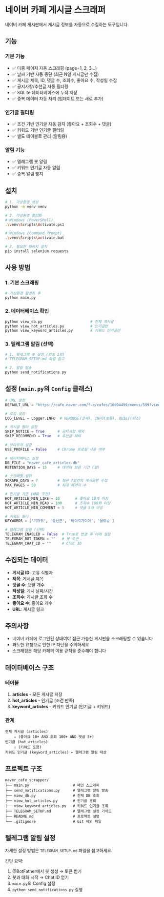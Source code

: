 # 네이버 카페 게시글 스크래퍼

네이버 카페 게시판에서 게시글 정보를 자동으로 수집하는 도구입니다.

## 기능

### 기본 기능
- ✅ 다중 페이지 자동 스크래핑 (page=1, 2, 3...)
- ✅ 날짜 기반 자동 중단 (최근 N일 게시글만 수집)
- ✅ 게시글 제목, ID, 댓글 수, 조회수, 좋아요 수, 작성일 수집
- ✅ 공지사항/추천글 자동 필터링
- ✅ SQLite 데이터베이스에 누적 저장
- ✅ 중복 데이터 자동 처리 (업데이트 또는 새로 추가)

### 인기글 필터링
- ✅ 조건 기반 인기글 자동 감지 (좋아요 + 조회수 + 댓글)
- ✅ 키워드 기반 인기글 필터링
- ✅ 별도 테이블로 관리 (알림용)

### 알림 기능
- ✅ 텔레그램 봇 알림
- ✅ 키워드 인기글 자동 알림
- ✅ 중복 알림 방지

## 설치

```bash
# 1. 가상환경 생성
python -m venv venv

# 2. 가상환경 활성화
# Windows (PowerShell)
.\venv\Scripts\Activate.ps1

# Windows (Command Prompt)
.\venv\Scripts\activate.bat

# 3. 필요한 패키지 설치
pip install selenium requests
```

## 사용 방법

### 1. 기본 스크래핑

```bash
# 가상환경 활성화 후
python main.py
```

### 2. 데이터베이스 확인

```bash
python view_db.py                      # 전체 게시글
python view_hot_articles.py            # 인기글만
python view_keyword_articles.py        # 키워드 인기글만
```

### 3. 텔레그램 알림 (선택)

```bash
# 1. 텔레그램 봇 설정 (최초 1회)
# TELEGRAM_SETUP.md 파일 참고

# 2. 알림 발송
python send_notifications.py
```

## 설정 (`main.py`의 `Config` 클래스)

```python
# URL 설정
DEFAULT_URL = "https://cafe.naver.com/f-e/cafes/10094499/menus/599?viewType=L&page=1"

# 로깅 설정
LOG_LEVEL = Logger.INFO  # VERBOSE(상세), INFO(보통), QUIET(최소)

# 게시글 필터 설정
SKIP_NOTICE = True      # 공지사항 제외
SKIP_RECOMMEND = True   # 추천글 제외

# 브라우저 설정
USE_PROFILE = False     # Chrome 프로필 사용 여부

# 데이터베이스 설정
DB_FILE = "naver_cafe_articles.db"
RETENTION_DAYS = 15     # 데이터 보관 기간 (일)

# 스크래핑 범위
SCRAPE_DAYS = 7         # 최근 7일간의 게시글만 수집
MAX_PAGES = 50          # 최대 페이지 수

# 인기글 기준 (AND 조건)
HOT_ARTICLE_MIN_LIKE = 10       # 좋아요 10개 이상
HOT_ARTICLE_MIN_READ = 100      # 조회수 100회 이상
HOT_ARTICLE_MIN_COMMENT = 5     # 댓글 5개 이상

# 키워드 필터
KEYWORDS = ['기저귀', '유산균', '바이오가이아', '물티슈']

# 텔레그램 알림 (선택)
TELEGRAM_ENABLED = False  # True로 변경 후 아래 설정
TELEGRAM_BOT_TOKEN = ""   # 봇 토큰
TELEGRAM_CHAT_ID = ""     # Chat ID
```

## 수집되는 데이터

- **게시글 ID**: 고유 식별자
- **제목**: 게시글 제목
- **댓글 수**: 댓글 개수
- **작성일**: 게시 날짜/시간
- **조회수**: 게시글 조회 수
- **좋아요 수**: 좋아요 개수
- **URL**: 게시글 링크

## 주의사항

- 네이버 카페에 로그인된 상태여야 접근 가능한 게시판을 스크래핑할 수 있습니다
- 과도한 요청으로 인한 IP 차단을 주의하세요
- 스크래핑은 해당 카페의 이용 규칙을 준수해야 합니다

## 데이터베이스 구조

### 테이블
1. **articles** - 모든 게시글 저장
2. **hot_articles** - 인기글 (조건 만족)
3. **keyword_articles** - 키워드 인기글 (인기글 + 키워드)

### 관계
```
전체 게시글 (articles)
    ↓ (좋아요 10+ AND 조회 100+ AND 댓글 5+)
인기글 (hot_articles)
    ↓ (키워드 포함)
키워드 인기글 (keyword_articles) ← 텔레그램 알림 대상
```

## 프로젝트 구조

```
naver_cafe_scrapper/
├── main.py                    # 메인 스크래퍼
├── send_notifications.py      # 텔레그램 알림 발송
├── view_db.py                 # 전체 DB 조회
├── view_hot_articles.py       # 인기글 조회
├── view_keyword_articles.py   # 키워드 인기글 조회
├── TELEGRAM_SETUP.md          # 텔레그램 설정 가이드
├── README.md                  # 프로젝트 설명
└── .gitignore                 # Git 제외 파일
```

## 텔레그램 알림 설정

자세한 설정 방법은 `TELEGRAM_SETUP.md` 파일을 참고하세요.

간단 요약:
1. @BotFather에서 봇 생성 → 토큰 받기
2. 봇과 대화 시작 → Chat ID 얻기
3. `main.py`의 Config 설정
4. `python send_notifications.py` 실행

